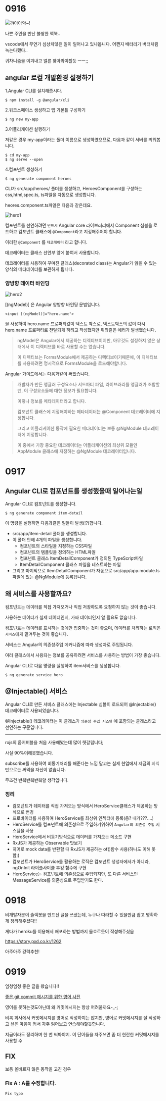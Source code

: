 # 0916

![꺄아아악~!](../pic/code_helper1.png)



나쁜 주인을 만난 불쌍한 맥북..

vscode에서 무언가 심상치않은 일이 일어나고 있나봅니다. 어쩐지 배터리가 버터처럼 녹는다했다..

귀차니즘을 이겨내고 얼른 찾아봐야할듯 ㅡㅡ;;



## angular 로컬 개발환경 설정하기

1.Angular CLI를 설치해줍시다.

```
$ npm install -g @angular/cli
```

2.워크스페이스 생성하고 앱 기본틀 구성하기

```
$ ng new my-app
```

3.어플리케이션 실행하기

저같은 경우 my-app이라는 폴더 이름으로 생성하였으므로, 다음과 같이 서버를 띄워봅니다.

```
$ cd my-app
$ ng serve --open
```

4.컴포넌트 생성하기

```
$ ng generate component heroes
```

CLI가 src/app/heroes/ 폴더를 생성하고, HeroesComponent를 구성하는 css,html,spec.ts, ts파일을 자동으로 생성합니다.





heores.component.ts파일은 다음과 같은데요.

![hero1](../pic/hero1.png)

컴포넌트를 선언하려면 `반드시` Angular core 라이브러리에서 Component 심볼을 로드하고 컴포넌트 클래스에 `@Component`라고 지정해주어야 합니다.

이러한 `@Component` 를 `데코레이터` 라고 합니다.

데코레이터는 클래스 선언부 앞에 붙여서 사용합니다.

데코레이터를 사용하여 꾸며진 클래스(decorated class)는 Angular가 읽을 수 있는 양식의 메타데이터를 보관하게 됩니다.



### 양방향 데이터 바인딩

![hero2](../pic/hero2.png)



[(ngModel)] 은 Angular 양방향 바인딩 문법입니다.

```
<input [(ngModel)]="hero.name">
```

을 사용하여 hero.name 프로퍼티값이 텍스트 박스로, 텍스트박스의 값이 다시 hero.name 프로퍼티로 전달되게 하려고 작성했지만 위와같은 에러가 발생했습니다.

> ngModel은 Angular에서 제공하는 디렉티브이지만, 아무것도 설정하지 않은 상태에서 이 디렉티브를 바로 사용할 수는 없습니다.
>
> 이 디렉티브는 FormsModule에서 제공하는 디렉티브이기때문에, 이 디렉티브를 사용하려면 명시적으로 FormsModule을 로드해야합니다.



Angular 가이드에서는 다음과같이 써있습니다.

> 개발자가 만든 앵귤러 구성요소나 서드파티 파일, 라이브러리를 앵귤러가 조합할 땐, 이 구성요소들에 대한 정보가 필요합니다.
>
> 이렇나 정보를 메타데이터라고 합니다.
>
> 컴포넌트 클래스에 지정해야하는 메타데이터는 @Component 데코레이터에 지정합니다.
>
> 그리고 어플리케이션 동작에 필요한 메타데이터는 보통 @NgModule 데코레이터에 지정합니다.
>
> 이 중에서 가장 중요한 데코레이터는 어플리케이션의 최상위 모듈인 AppModule 클래스에 지정하는 @NgModule 데코레이터입니다.



# 0917

## Angular CLI로 컴포넌트를 생성했을때 일어나는일

Angular CLI로 컴포넌트를 생성합니다.

```
$ ng generate component item-detail
```

이 명령을 실행하면 다음과같은 일들이 발생(!?)합니다.

- src/app/item-detail 폴더를 생성합니다.
- 이 폴더 안에 4개의 파일을 생성합니다.
  - 컴포넌트의 스타일을 지정하는 CSS파일
  - 컴포넌트의 템플릿을 정의하는 HTML파일
  - 컴포넌트 클래스 ItemDetailComponent가 정의된 TypeScript파일
  - ItemDetailComponent 클래스 파일을 테스트하는 파일
- 그리고 마지막으로 ItemDetailComponent가 자동으로 src/app/app.module.ts 파일에 있는 @NgModule에 등록됩니다.



## 왜 서비스를 사용할까요?

컴포넌트는 데이터를 직접 가져오거나 직접 저장하도록 요청하지 않는 것이 좋습니다.

사용하는 데이터가 실제 데이터인지, 가짜 데이터인지 알 필요도 없습니다.

컴포넌트는 데이터를 표시하는 것에만 집중하는 것이 좋으며, 데이터를 처리하는 로직은 `서비스`에게 맡겨두는 것이 좋습니다.

서비스는 Angular의 의존성주입 메커니즘에 따라 생성자로 주입됩니다.

여러 클래스에서 사용되는 정보를 공유하려면 서비스를 사용하는 방법이 가장 좋습니다.

Angular CLI로 다음 명령을 실행하여 item서비스를 생성합니다.

```
$ ng generate service hero
```



## @Injectable() 서비스

Angular CLI로 만든 서비스 클래스에는 Injectable 심볼이 로드되어 @Injectable() 데코레이터로 사용되었습니다.

@Injectable() 데코레이터는 이 클래스가 `의존성 주입 시스템` 에 포함되는 클래스라고 선언하는 구문입니다.



---

rxjs의 옵저버블을 처음 사용해봤는데 많이 헷갈립니다;

사실 90%이해못했습니다.

subscribe를 사용하여 비동기처리를 해준다는 느낌 말고는 실제 현업에서 지금의 지식만으로는 써먹을 자신이 없습니다.

무조건 반복반복반복할 생각입니다.



### 정리

- 컴포넌트가 데이터를 직접 가져오는 방식에서 HeroService클래스가 제공하는 방식으로 변경
- 프로바이더를 사용하여 HeroService를 최상위 인젝터에 등록(응? 내가???....)
- HeroService를 컴포넌트에 의존성으로 주입하기위하여 `Angular의 의존성 주입` 시스템을 사용
- HeroService에서 비동기방식으로 데이터를 가져오는 메소드 구현
- RxJS가 제공하는 Observable 맛보기
- 히어로 mock data를 반환할 때 RxJS가 제공하는 of()함수 사용(하나도 이해 못함;)
- 컴포넌트가 HeroService를 활용하는 로직은 컴포넌트 생성자에서가 아니라, ngOnInit 라이플사이클 후킹 함수에 구현
- HeroService는 컴포넌트에 의존성으로 주입되지만, 또 다른 서비스인 MessageService를 의존성으로 주입받기도 한다.

# 0918

비개발자분이 슬랙봇을 만드신 글을 쓰셨는데, 누구나 따라할 수 있을만큼 쉽고 명확하게 정리해주셨다!!

게다가 heroku를 이용해서 배포하는 방법까지 물흐르듯이 작성해주셨음

https://story.pxd.co.kr/1262

아주아주 강력추천!



# 0919

엄청엄청 좋은 글을 봤습니다!!

[좋은 git commit 메시지를 위한 영어 사전](https://blog.ull.im/engineering/2019/03/10/logs-on-git.html)

영어를 못하는것도아닌데 왜 커밋메시지는 항상 어려울까요-_-;

비록 회사에서 커밋메시지를 영어로 작성하지는 않지만, 영어로 커밋메시지를 잘 작성하고 싶은 마음이 커서 자주 읽어보고 연습해야할듯합니다.

지금이라도 정리하며 한 번 써봐야지. 이 단어들을 자주쓰면 좀 더 현란한 커밋메시지를 사용할 수 



## FIX

보통 올바르지 않은 동작을 고친 경우

### Fix A : A를 수정합니다.

```
Fix typo
```



